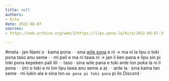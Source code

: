 ```yaml
---
title: null
authors:
- kita
date: 2022-08-07
sources:
- https://web.archive.org/web/2/https://lipu.pona.la/kita/2022-08-07-19-41-15

---
```


#meta
· jan Nami o · kama pona · <!--more-->
· sina [wile sona](/jan-nami/lipu-pona-li-toki-pona-taso-ala-toki-pona-taso) e ni → ma ni la lipu o toki pona taso anu seme ·
· mi pali e ma ni tawa ni → jan li ken pana e lipu sin pi toki pona kepeken pali lili ·
· taso · sina wile pana e toki ante lon poka la ni li pona ·
· (mi o toki e ni lon lipu lawa anu seme a a) ·
· ante la · sina kama tan seme · mi lukin ala e sina lon `ma pona pi toki pona` pi ilo Discord ·
